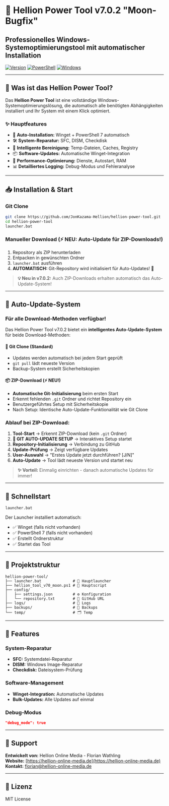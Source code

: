 # 🔧 Hellion Power Tool v7.0.2 "Moon-Bugfix"

## Professionelles Windows-Systemoptimierungstool mit automatischer Installation

[![Version](https://img.shields.io/badge/Version-7.0.2%20Moon--Bugfix-blue.svg)](https://github.com/JonKazama-Hellion/hellion-power-tool)
[![PowerShell](https://img.shields.io/badge/PowerShell-7.0%2B-blue.svg)](https://github.com/PowerShell/PowerShell)
[![Windows](https://img.shields.io/badge/Windows-10%2F11-green.svg)](https://www.microsoft.com/windows)

---

## 🚀 Was ist das Hellion Power Tool?

Das **Hellion Power Tool** ist eine vollständige Windows-Systemoptimierungslösung, die automatisch alle benötigten Abhängigkeiten installiert und Ihr System mit einem Klick optimiert.

### ✨ Hauptfeatures

- 🔄 **Auto-Installation:** Winget + PowerShell 7 automatisch
- 🛠 **System-Reparatur:** SFC, DISM, Checkdisk
- 🧹 **Intelligente Bereinigung:** Temp-Dateien, Caches, Registry
- 📦 **Software-Updates:** Automatische Winget-Integration
- 🔧 **Performance-Optimierung:** Dienste, Autostart, RAM
- 📊 **Detailliertes Logging:** Debug-Modus und Fehleranalyse

---

## 📥 Installation & Start

### Git Clone

```bash
git clone https://github.com/JonKazama-Hellion/hellion-power-tool.git
cd hellion-power-tool
launcher.bat
```

### Manueller Download (⚡ NEU: Auto-Update für ZIP-Downloads!)

1. Repository als ZIP herunterladen
2. Entpacken in gewünschten Ordner  
3. `launcher.bat` ausführen
4. **AUTOMATISCH:** Git-Repository wird initialisiert für Auto-Updates! 🔄

> **💡 Neu in v7.0.2:** Auch ZIP-Downloads erhalten automatisch das Auto-Update-System!

---

## 🔄 Auto-Update-System

### Für alle Download-Methoden verfügbar!

Das Hellion Power Tool v7.0.2 bietet ein **intelligentes Auto-Update-System** für beide Download-Methoden:

#### 🔧 Git Clone (Standard)
- Updates werden automatisch bei jedem Start geprüft
- `git pull` lädt neueste Version
- Backup-System erstellt Sicherheitskopien

#### 📦 ZIP-Download (⚡ NEU!)
- **Automatische Git-Initialisierung** beim ersten Start
- Erkennt fehlenden `.git` Ordner und richtet Repository ein
- Benutzergeführtes Setup mit Sicherheitskopie
- Nach Setup: Identische Auto-Update-Funktionalität wie Git Clone

### Ablauf bei ZIP-Download:
1. **Tool-Start** → Erkennt ZIP-Download (kein `.git` Ordner)
2. **🔧 GIT AUTO-UPDATE SETUP** → Interaktives Setup startet
3. **Repository-Initialisierung** → Verbindung zu GitHub
4. **Update-Prüfung** → Zeigt verfügbare Updates
5. **User-Auswahl** → "Erstes Update jetzt durchführen? [J/N]"
6. **Auto-Update** → Tool lädt neueste Version und startet neu

> **✨ Vorteil:** Einmalig einrichten - danach automatische Updates für immer!

---

## 🎯 Schnellstart

```batch
launcher.bat
```

Der Launcher installiert automatisch:

- ✅ Winget (falls nicht vorhanden)
- ✅ PowerShell 7 (falls nicht vorhanden)  
- ✅ Erstellt Ordnerstruktur
- ✅ Startet das Tool

---

## 📁 Projektstruktur

```text
hellion-power-tool/
├── launcher.bat              # 🚀 Hauptlauncher
├── hellion_tool_v70_moon.ps1 # 🔧 Hauptscript
├── config/
│   ├── settings.json         # ⚙️ Konfiguration
│   └── repository.txt        # 🔗 GitHub URL
├── logs/                     # 📝 Logs
├── backups/                  # 💾 Backups
└── temp/                     # 🗂 Temp
```

---

## 🔧 Features

### System-Reparatur

- **SFC:** Systemdatei-Reparatur
- **DISM:** Windows Image-Reparatur  
- **Checkdisk:** Dateisystem-Prüfung

### Software-Management

- **Winget-Integration:** Automatische Updates
- **Bulk-Updates:** Alle Updates auf einmal

### Debug-Modus

```json
"debug_mode": true
```

---

## 🤝 Support

**Entwickelt von:** Hellion Online Media - Florian Wathling  
**Website:** [https://hellion-online-media.de](https://hellion-online-media.de)  
**Kontakt:** [florian@hellion-online-media.de](mailto:florian@hellion-online-media.de)

---

## 📜 Lizenz

MIT License
